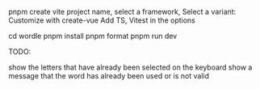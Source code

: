 pnpm create vite
project name, select a framework, Select a variant: Customize with create-vue
Add TS, Vitest in the options

cd wordle
pnpm install
pnpm format
pnpm run dev

TODO: 

show the letters that have already been selected on the keyboard
show a message that the word has already been used or is not valid
